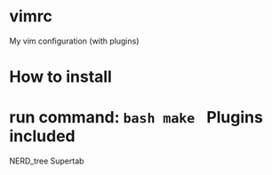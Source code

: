 vimrc
=====

My vim configuration (with plugins) 

How to install
=====
run command:
	```bash
	make
	```
Plugins included
=====
NERD_tree
Supertab
